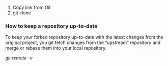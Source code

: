 1) Copy link from Git 
2) git clone 

### How to keep a repository up-to-date

To keep your forked repository up-to-date with the latest changes from the original project, you git fetch changes from the “upstream” repository and merge or rebase them into your local repository.

*git remote -v*